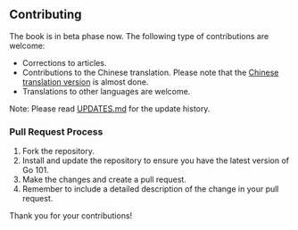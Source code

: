 ## Contributing

The book is in beta phase now. The following type of contributions are welcome:
* Corrections to articles.
* Contributions to the Chinese translation. Please note that the [Chinese translation version](https://github.com/Golang101/golang101) is almost done.
* Translations to other languages are welcome.

Note: Please read [UPDATES.md](UPDATES.md) for the update history.

### Pull Request Process

1. Fork the repository.
2. Install and update the repository to ensure you have the latest version of Go 101.
3. Make the changes and create a pull request.
4. Remember to include a detailed description of the change in your pull request.

Thank you for your contributions!
